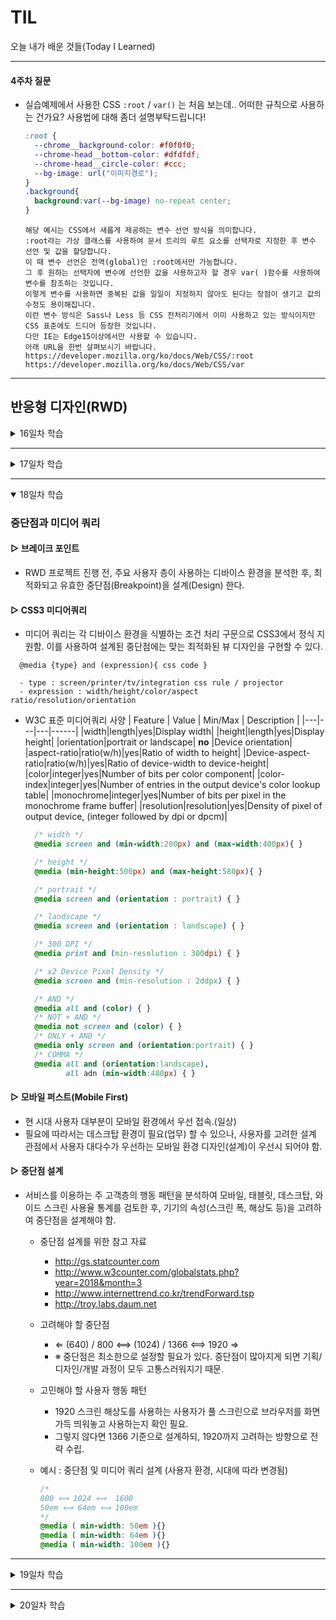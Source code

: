 # TIL
오늘 내가 배운 것들(Today I Learned)   

---------------------------------------

#### 4주차 질문
- 실습예제에서 사용한 CSS `:root` / `var()` 는 처음 보는데.. 어떠한 규칙으로 사용하는 건가요? 사용법에 대해 좀더 설명부탁드립니다!
  ```CSS
  :root {
    --chrome__background-color: #f0f0f0;
    --chrome-head__bottom-color: #dfdfdf;
    --chrome-head__circle-color: #ccc;
    --bg-image: url("이미지경로");
  }
  .background{
    background:var(--bg-image) no-repeat center;
  }
  ```
  ```
  해당 예시는 CSS에서 새롭게 제공하는 변수 선언 방식을 의미합니다.
  :root라는 가상 클래스를 사용하여 문서 트리의 루트 요소를 선택자로 지정한 후 변수 선언 및 값을 할당합니다.
  이 때 변수 선언은 전역(global)인 :root에서만 가능합니다.
  그 후 원하는 선택자에 변수에 선언한 값을 사용하고자 할 경우 var( )함수를 사용하여 변수를 참조하는 것입니다.
  이렇게 변수를 사용하면 중복된 값을 일일이 지정하지 않아도 된다는 장점이 생기고 값의 수정도 용이해집니다.
  이런 변수 방식은 Sass나 Less 등 CSS 전처리기에서 이미 사용하고 있는 방식이지만 CSS 표준에도 드디어 등장한 것입니다.
  다만 IE는 Edge15이상에서만 사용할 수 있습니다.
  아래 URL을 한번 살펴보시기 바랍니다.
  https://developer.mozilla.org/ko/docs/Web/CSS/:root
  https://developer.mozilla.org/ko/docs/Web/CSS/var
  ```
---------------------------------------

## 반응형 디자인(RWD)
<details>
<summary>16일차 학습</summary>
<div markdown="16">

### 반응형 웹이란?
- 테크놀로지의 발전으로 월드 와이드 웹은 데스크톱을 벗어나, 세상 모든 기기에서 이용 가능해졌다.
- 멀티 디바이스를 넘어 우리가 만들어야할 서비스를 이루는 콘텐츠와 컨텍스트에 관한 이야기
- 테크놀로지의 발전은 디자인 바운더리를 변경시킴. 제한된 환경에서 벗어나 무한한 환경으로 진화되고 있는 세상.   

##### ▷ 콘텐츠는 물과 같다
  - 동일한 콘텐츠를 다른 모양에 담을 뿐. 실제 컨텐츠가 변형된것은 아님.   

##### ▷ 반응형 웹 시대를 위한 디자인
  - 각기 다른 기기의 다른 비율과 해상도를 먼저 이해한 뒤, 스케치, 프로토타입, 시각화 테스트 등을 진행해야한다.
  - 우리가 해야할 일은 **미래 친화적인 디자인 생태계를 만드는 것.**   

##### ▷ 반응형 웹 디자인이란?
  - 반응형 웹이 의미하는 바는 서비스를 디자인 하는 과정에 사용자의 환경(스크린 사이즈, 플랫폼, 회전 방향 등)을 고려하여 등답할 수 있도록 제작하는것.

##### ▷ 반응형 웹 시대의 서막
  - Ethan Marcotte : Responsive Web Design - A list apart (2010.5.25)
    ```
      디바이스마다 콘텐츠를 감추거나 격리시키는 것보다는,
      각 기기의 경험을 맞춰 최적화된 뷰를 사용자에게 제공하여
      콘텐츠를 효율적으로 담는 것이 우리가 수행해야 할 일입니다.
                                        - Ethan Marcotte  -
    ```


### 콘텐츠 구성
- 반응형 웹 프로젝트를 시작하기 전 무엇을 고려하고, 알아야 할까?
  - 콘텐츠 전략(Contents strategy)
  - 유연한 그리드 레이아웃(Flexible grid layout)
  - 유연한 이미지/미디어(Flexible images and media)
  - 디바이스 픽셀 밀도(Device Pixel Density)
  - 중단점/미디어 쿼리(Breakpoint and Media queries)

##### ▷ 콘텐츠 전략
  - 콘텐츠에 대한 사전 분석 없이 좋은 서비스는 제작할 수 없다. 각 뷰에서 그려질 콘텐츠 구조를 치밀하게 분석하지 않고는 좋은 사용자 경험을 제공하기 어렵다.

##### ▷ 콘텐츠 구성
  - 고정된 가로폭과 해상도에서 콘텐츠가 영구적으로 자리 잡았던 디자인은 과거의 것이 되었다. 다양하게 변화하는 가로폭과 해상도에 최적의 경험을 제공할 수 있는 무용술(choreography)이 필요하다.

##### ▷ 콘텐츠 쌓임
  - 화면 폭이 줄어들 경우 콘텐츠가 쌓이는 것은 불가피. 화면 폭이 작은환경에서 먼저 표시되는 컨텐츠가 가장 중요한 콘텐츠가 아닐 수도 있다.

##### ▷ 콘텐츠 순서
  - 콘텐츠가 쌓이는 구조의 레이아웃이 아니라, 주요 콘텐츠가 보조 콘텐츠보다 우선적으로 화면에 보야져야 한다.
  - 화면 크기가 작은 모바일 환경에서 우선적으로 보여(읽혀)져야 할 콘텐츠가 무엇인지 고려해야한다.

##### ▷ 콘텐츠 맞물림
  - 폭이 좁고 길쭉한 모양의 뷰에서 각 콘텐츠 사이에 맞물리며 접히는 구조로 콘텐츠가 접힘. 상황에 따라서는 순서가 뒤섞이는 구조로 보여질 경우도 있다.

##### ▷ 플렉시블 박스
  - 콘텐츠 중심 전략, 콘텐츠 구성(안무법) 등을 원활하게 구현하기 위한 새로운 레이아웃 기술이 요구됨에 따라 탄생하게 된 레이아웃 모듈.



### 유연한 그리드
- 유연한 그리드(Fluid Grid)는 일관되게 콘텐츠를 구성하지만, 디스플레이 사이즈에 따라 크기와 위치가 변경된다.
- 유연한 그리드를 구현하는 방법은 고정 그리드를 기반으로 상대적인 수치를 도출하는 것에서 시작된다.
- RWD에서는 픽셀(Pixel)이 아닌, 상대단위(%, em, rem, vw, vh, vmin, vmax)를 사용해야 하기에 픽셀을 상대 단위로 바꾸는 계산식을 사용해야 한다.
  ```
    Target : context = results
    [font-siex] 24:16 = 1.5em
    [div]       700:988 = 0.7085%
  ```
##### ▷ 테크니컬 이슈
  - 물처럼 흐르는 유연한 레이아웃을 구현할 경우 발생하는 테크니컬 이슈는 웹 브라우저가 퍼센트(%) 값을 픽셀(px) 값으로 변경하는 과정에서 발생.
  - 정확하게 정수로 떨어지지 않는 픽셀의 경우 각 브라우저마다 처리하는 방식이 다르기 때문
  - flex box를 사용하여 문제 해결 가능.

### 유연한 이미지
- 유연한 이미지(Fluid image)는 이미지를 포함하는 컨테이너 요소의 폭에 맞춰 크기가 변경되는 이미지를 말함.
  ```CSS
  .img{
    width:100%; height: auto;
  }
  .background{
    width: 100%;
    padding-bottom:calc(1000/800*100%); /* 실제 이미지 크기 : width:800px / height:1000px */
    background: url(이미지경로) no-repeat center;
    background-size: contain; /* contain , cover ...*/
  }
  ```

### 재단 이미지
- 재단 이미지(Crop Image)는 이미지를 포함하는 컨테이너 요소의 폭에 맞춰 크기가 동적으로 잘려지는 이미지를 말함.
  ```CSS
  :root {
    --bg-image: url("이미지경로");
  }
  .background{
    width:100%;
    height: 960px; /*고정값 설정*/
    background:var(--bg-image) no-repeat center;
    background-size:cover; /* contain , cover ...*/
  }
  ```
  ```CSS
  .container{
    position: relative;
    height: 120px; /*고정값*/
  }
  .img{
    position: absolute;
    top:0; left:50%;
    width:100%;
    height: auto;
    transform: translateX(-50%;);
  }

  ```
### 유연한 미디어
- 유연한 아이프레임(Flexible iframe)은 아이프레임을 포함하는 컨테이너 요소의 폭에 맞춰 크기가 변경되는 것을 말함.
  ```CSS
    /* img, video 요소에 설정 */
    .rwd-image, .rwd-video {
      width: 100%;
      max-width: 100%; /* 비트맵 이미지의 경우 이미지 자체 크기보다 커지지 않게 설정 */
      height: auto;
    }

    /* iframe, embed, object 부모 요소에 설정 */
    .rwd-media {
      overflow: hidden;
      position: relative;
      max-width: 100%;
      height: 0 !important;
    }

    /* 영상 화면 비율에 따른 멀티 클래스 */
    .rwd-media.is-4x3  { padding-top: calc(3/4*100%);  }
    .rwd-media.is-16x9 { padding-top: calc(9/16*100%); }
    .rwd-media.is-21x9 { padding-top: calc(9/21*100%); }

    /* .rwd-media 내부 iframe, embed, object 요소 설정 */
    .rwd-media iframe,
    .rwd-media object,
    .rwd-media embed {
      position: absolute;
      top: 0;
      left: 0;
      width: 100%;
      height: 100%;
      border: 0;
    }
  ```
</div>
</details>

---------------------------------------

<details>
<summary>17일차 학습</summary>
<div markdown="17">

### 장치 독립적 픽셀
#### ▷ 픽셀 밀도
  - 공간(대부분 inch에서 사용)에 픽셀이 들어가는 물리적인 수치를 말함.
  - 첫 번째 맥킨토시 컴퓨터는 인치당(inch) 72픽셀.

#### ▷ 디바이스 픽셀 밀도
  - 애플사가 2010년 inch당 픽셀을 x2 배로 올려 엄청나게 선명한 레티나 디스플레이를 소개한 이후, 디자인(설계) 과정에서 디바이스 픽셀을 고려해야함.
  - 벡터 그래픽과 달리 비트맵 그래픽은 디바이스 픽셀밀도(Device Pixel Density)에 영향을 받음. 고해상도를 지원하는 디바이스에 적합한 그래픽 제작이 필요.

#### ▷ 디바이스 별 UI 크기
  - 물리적으로 동일한 UI 크기를 유지하려면 픽셀 면적이 x2배일 때, 44px 크기 버튼은 88px이 되어야 함. 각기 다른 디바이스에 이와같은 UI개념을 적용하기 위해 디자이너는 원래x1 크기 제작은 물론 x2 크기 제작이 필요해짐.
  - 수치 측정 단위 중 픽셀 밀도를 측정하는 독립적인 단위가 없어 디자인 제작과정이 곤란스러워짐. 이에 대한 해결책을 애플은 `Point(pt)`를 제시함.
    - 웹 UI와는 별개. 어플리케이션 용도. 인쇄용 규격인 pt와는 다름.
  - 애플과 달리 안드로이드 진영은 장치 독립적인 픽셀 밀도(DIP) 단위인 `DP`를 만들어냄. 문제는 정수 배율을 가진 애플과 달리 실수 배열을 가졌다는 점.
    - 웹 UI와는 별개. 실수 - 애플과 달리 디바이스 크기가 너무 다양하기 때문.

#### ▷ 밀도 변환기
  - 픽셀(px) 값을 입력하면 각 디바이스 밀도에 해당되는 픽셀 값을 반환하는 도구.

#### ▷ 디바이스 픽셀 밀도 UI 그래픽 내보내기
  - 포토샵을 사용하는 그래픽 디자이너는 x1 배율의 벡터 그래픽을 제작한후, 디바이스 픽셀 밀도를 고려하여 내보내야 함.(비트맵의 경우 스마트오브젝트를 사용)

#### ▷ 사람이 보는 크기의 인식 고려
  - Input Method 마우스 포인터보다 손가락의 크기가 큰것을 고려하기
  - Physical Screen Size 물리적 화면크기 고려하기
  - Distance form Scree 사용자와 화면사이의 거리 고려하기 - ex) TV / 컴퓨터 모니터
  - 태블릿에서의 앱 아이콘은 폰보다 크기가 커야함.
  - 해결 방법 2가지
    1. **픽셀 밀도 낮추기**
      - 대형 스크린은 멀리서 보기에 보통 낮은 픽셀 밀도를 가짐.
      - 일반적으로는 TV는 생각보다 아주 낮은 인치당 40px / 아이폰 레티나는 326ppi /  아이패드 레티나는 226ppi
      - 아이패드의 큰 픽셀(스크린은 덜 빽빽함)이 인터페이스를 약간 크게 보이게 해줌.
    2. **크기 바꾸기**
      - 픽셀 밀도를 낮추는 것만으로는 충분하지 않아 특정 디자인 요소들은 큰 크기로 만들어야 하기도 함.
      - 아이패드 앱 아이콘에서 이러한 경우가 발생하는데 아이폰에서는 앱 아이콘이 60x60 크기인데 아이패드의 큰 스크린은 더 큰 공간을 필요로 하기에 76x76 크기의 앱 아이콘을 사용하여 시각적인 크기 개선을 해야함.

#### ▷ 디자인 시작점
  - 사진 같은 비트맵 이미지를 제외하고 대부분의 UI는 벡터를 사용하여 제작.
  - 디자인 배율은 x1에서 시작.
  - 비트맵 이미지는 스마트 오브젝트를 사용하여 내보내기.

</div>
</details>

---------------------------------------

<details open>
<summary>18일차 학습</summary>
<div markdown="18">

### 중단점과 미디어 쿼리
#### ▷ 브레이크 포인트
- RWD 프로젝트 진행 전, 주요 사용자 층이 사용하는 디바이스 환경을 분석한 후, 최적화되고 유효한 중단점(Breakpoint)을 설계(Design) 한다.

#### ▷ CSS3 미디어쿼리
- 미디어 쿼리는 각 디바이스 환경을 식별하는 조건 처리 구문으로 CSS3에서 정식 지원함. 이를 사용하여 설계된 중단점에는 맞는 최적화된 뷰 디자인을 구현할 수 있다.
```
  @media {type} and (expression){ css code }

  - type : screen/printer/tv/integration css rule / projector
  - expression : width/height/color/aspect ratio/resolution/orientation
```
- W3C 표준 미디어쿼리 사양
  | Feature | Value | Min/Max | Description |
  |---|---|---|------|
  |width|length|yes|Display width|
  |height|length|yes|Display height|
  |orientation|portrait or landscape| **no** |Device orientation|
  |aspect-ratio|ratio(w/h)|yes|Ratio of width to height|
  |Device-aspect-ratio|ratio(w/h)|yes|Ratio of device-width to device-height|
  |color|integer|yes|Number of bits per color component|
  |color-index|integer|yes|Number of entries in the output device's color lookup table|
  |monochrome|integer|yes|Number of bits per pixel in the monochrome frame buffer|
  |resolution|resolution|yes|Density of pixel of output device, (integer followed by dpi or dpcm)|

  ```css
    /* width */
    @media screen and (min-width:200px) and (max-width:400px){ }

    /* height */
    @media (min-height:500px) and (max-height:580px){ }

    /* portrait */
    @media screen and (orientation : portrait) { }

    /* landscape */
    @media screen and (orientation : landscape) { }

    /* 300 DPI */
    @media print and (min-resolution : 300dpi) { }

    /* x2 Device Pixel Density */
    @media screen and (min-resolution : 2ddpx) { }

    /* AND */
    @media all and (color) { }
    /* NOT + AND */
    @media not screen and (color) { }  
    /* ONLY + AND */
    @media only screen and (orientation:portrait) { }  
    /* COMMA */
    @media all and (orientation:landscape),
           all adn (min-width:480px) { }  
  ```

#### ▷ 모바일 퍼스트(Mobile First)
- 현 시대 사용자 대부분이 모바일 환경에서 우선 접속.(일상)
- 필요에 따라서는 데스크탑 환경이 필요(업무) 할 수 있으나, 사용자를 고려한 설계 관점에서 사용자 대다수가 우선하는 모바일 환경 디자인(설계)이 우선시 되어야 함.

#### ▷ 중단점 설계
- 서비스를 이용하는 주 고객층의 행동 패턴을 분석하여 모바일, 태블릿, 데스크탑, 와이드 스크린 사용율 통계를 검토한 후,  기기의 속성(스크린 폭, 해상도 등)을 고려하여 중단점을 설계해야 함.
  - 중단점 설계를 위한 참고 자료
    - http://gs.statcounter.com  
    - http://www.w3counter.com/globalstats.php?year=2018&month=3
    - http://www.internettrend.co.kr/trendForward.tsp
    - http://troy.labs.daum.net

  - 고려해야 할 중단점
    - ⇐  (640) / 800  ⟺  (1024) / 1366  ⟺  1920  ⇒
    - ※ 중단점은 최소한으로 설정할 필요가 있다. 중단점이 많아지게 되면 기획/디자인/개발 과정이 모두 고통스러워지기 때문.
  - 고민해야 할 사용자 행동 패턴
    - 1920 스크린 해상도를 사용하는 사용자가 풀 스크린으로 브라우저를 화면 가득 띄워놓고 사용하는지 확인 필요.
    - 그렇지 않다면 1366 기준으로 설계하되, 1920까지 고려하는 방향으로 전략 수립.

  - 예시 : 중단점 및 미디어 쿼리 설계 (사용자 환경, 시대에 따라 변경됨)
    ```css
    /*
    800 ⟺ 1024 ⟺  1600
    50em ⟺ 64em ⟺ 100em
    */
    @media ( min-width: 50em ){}
    @media ( min-width: 64em ){}
    @media ( min-width: 100em ){}
    ```
</div>
</details>

---------------------------------------

<details>
<summary>19일차 학습</summary>
<div markdown="19">

## WAI-ARIA(RIA를 위한 접근성 권고안)
### WAI-ARIA 소개
### WAI-ARIA 지원현황
# WAI-ARIA 역할(Role)
### WAI-ARIA 속성(Properties)과 상태(States)
### WAI-ARIA 사용 규칙
### WAI-ARIA 자동완성 UI
### WAI-ARIA 데이터 검증 결과
### WAI-ARIA 레이어 팝업


</div>
</details>

---------------------------------------

<details>
<summary>20일차 학습</summary>
<div markdown="20">

## 웹 콘텐츠 접근성 지침(WCAG)
### 인식 (Perceivable)
### 운용 (Operable)
### 이해 (Understandable)
### 견고 (Robust)

</div>
</details>
